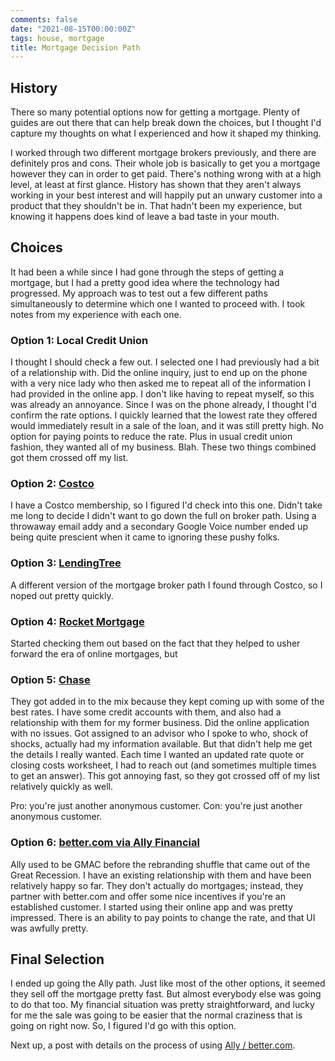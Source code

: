 ```yaml
---
comments: false
date: "2021-08-15T00:00:00Z"
tags: house, mortgage
title: Mortgage Decision Path
---
```


## History

There so many potential options now for getting a mortgage.  Plenty of guides are out there that can help break down
the choices, but I thought I'd capture my thoughts on what I experienced and how it shaped my thinking.

I worked through two different mortgage brokers previously, and there are definitely pros and cons.  Their whole job is
basically to get you a mortgage however they can in order to get paid.  There's nothing wrong with at a high level, at
least at first glance.  History has shown that they aren't always working in your best interest and will happily put an
unwary customer into a product that they shouldn't be in.  That hadn't been my experience, but knowing it happens does
kind of leave a bad taste in your mouth.

## Choices

It had been a while since I had gone through the steps of getting a mortgage, but I had a pretty good idea where the
technology had progressed.  My approach was to test out a few different paths simultaneously to determine which one I 
wanted to proceed with.  I took notes from my experience with each one.

### Option 1: Local Credit Union

I thought I should check a few out.  I selected one I had previously had a bit of a relationship with.  Did the online
inquiry, just to end up on the phone with a very nice lady who then asked me to repeat all of the information I had
provided in the online app.  I don't like having to repeat myself, so this was already an annoyance.  Since I was on
the phone already, I thought I'd confirm the rate options.  I quickly learned that the lowest rate they offered would
immediately result in a sale of the loan, and it was still pretty high.  No option for paying points to reduce the rate.
Plus in usual credit union fashion, they wanted all of my business.  Blah.  These two things combined got them crossed
off my list.

### Option 2: [Costco][costco]

I have a Costco membership, so I figured I'd check into this one.  Didn't take me long to decide I didn't want to go
down the full on broker path.  Using a throwaway email addy and a secondary Google Voice number ended up being quite
prescient when it came to ignoring these pushy folks.

### Option 3: [LendingTree][lt]

A different version of the mortgage broker path I found through Costco, so I noped out pretty quickly.

### Option 4: [Rocket Mortgage][rocket]

Started checking them out based on the fact that they helped to usher forward the era of online mortgages, but 

### Option 5: [Chase][chase]

They got added in to the mix because they kept coming up with some of the best rates.  I have some credit accounts with
them, and also had a relationship with them for my former business.  Did the online application with no issues.  Got
assigned to an advisor who I spoke to who, shock of shocks, actually had my information available.  But that didn't
help me get the details I really wanted.  Each time I wanted an updated rate quote or closing costs worksheet, I had
to reach out (and sometimes multiple times to get an answer).  This got annoying fast, so they got crossed off of my 
list relatively quickly as well.

Pro: you're just another anonymous customer.  Con: you're just another anonymous customer.

### Option 6: [better.com via Ally Financial][ally]

Ally used to be GMAC before the rebranding shuffle that came out of the Great Recession.  I have an existing
relationship with them and have been relatively happy so far.  They don't actually do mortgages; instead, they partner
with better.com and offer some nice incentives if you're an established customer.  I started using their online app and
was pretty impressed.  There is an ability to pay points to change the rate, and that UI was awfully pretty.

## Final Selection

I ended up going the Ally path.  Just like most of the other options, it seemed they sell off the mortgage pretty fast.
But almost everybody else was going to do that too.  My financial situation was pretty straightforward, and lucky for me
the sale was going to be easier that the normal craziness that is going on right now. So, I figured I'd go with this
option.

Next up, a post with details on the process of using [Ally / better.com][ally].

[costco]: https://www.costco.com/mortgage-services.html
[lt]: https://www.lendingtree.com/home/mortgage/
[rocket]: https://www.rocketmortgage.com/
[chase]: https://www.chase.com/personal/mortgage
[ally]: https://www.ally.com/home-loans/mortgage/
